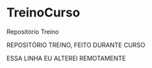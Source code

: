# TreinoCurso
Repositório Treino

REPOSITÓRIO TREINO, FEITO DURANTE CURSO

ESSA LINHA EU ALTEREI REMOTAMENTE
